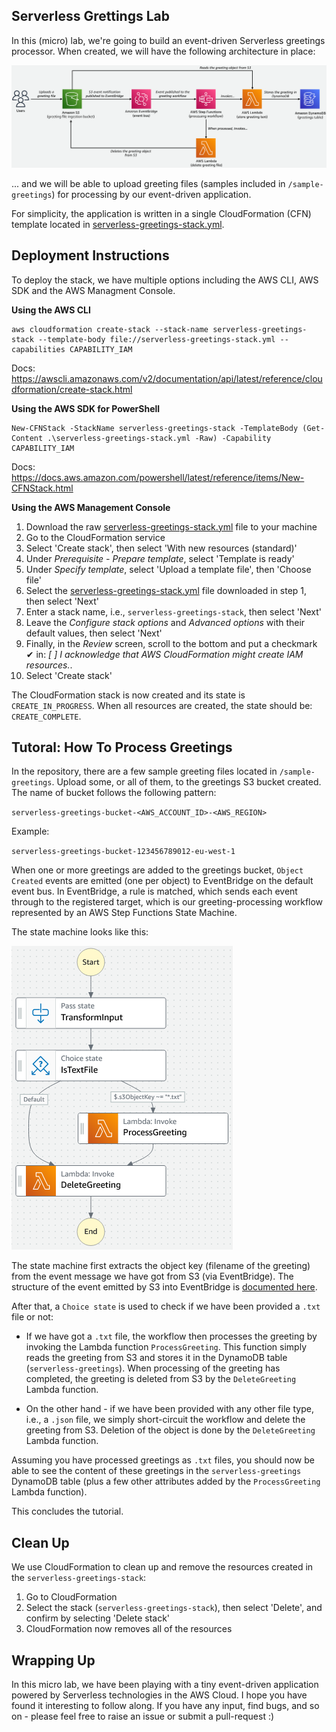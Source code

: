 ## Serverless Grettings Lab

In this (micro) lab, we're going to build an event-driven Serverless greetings processor. When created, we will have the following architecture in place:

![Serverless Greetings Architecture Diagram](serverless-greetings-architecture.png "Serverless Greetings Architecture Diagram")

... and we will be able to upload greeting files (samples included in `/sample-greetings`) for processing by our event-driven application.

For simplicity, the application is written in a single CloudFormation (CFN) template located in [serverless-greetings-stack.yml](serverless-greetings-stack.yml).

## Deployment Instructions

To deploy the stack, we have multiple options including the AWS CLI, AWS SDK and the AWS Managment Console.

**Using the AWS CLI**
```
aws cloudformation create-stack --stack-name serverless-greetings-stack --template-body file://serverless-greetings-stack.yml --capabilities CAPABILITY_IAM
```
Docs: https://awscli.amazonaws.com/v2/documentation/api/latest/reference/cloudformation/create-stack.html

**Using the AWS SDK for PowerShell**
```
New-CFNStack -StackName serverless-greetings-stack -TemplateBody (Get-Content .\serverless-greetings-stack.yml -Raw) -Capability CAPABILITY_IAM
```
Docs: https://docs.aws.amazon.com/powershell/latest/reference/items/New-CFNStack.html

**Using the AWS Management Console**

1. Download the raw [serverless-greetings-stack.yml](serverless-greetings-stack.yml) file to your machine
2. Go to the CloudFormation service
3. Select 'Create stack', then select 'With new resources (standard)'
4. Under _Prerequisite - Prepare template_, select 'Template is ready'
5. Under _Specify template_, select 'Upload a template file', then 'Choose file'
6. Select the [serverless-greetings-stack.yml](serverless-greetings-stack.yml) file downloaded in step 1, then select 'Next'
7. Enter a stack name, i.e., `serverless-greetings-stack`, then select 'Next'
8. Leave the _Configure stack options_ and _Advanced options_ with their default values, then select 'Next'
9. Finally, in the _Review_ screen, scroll to the bottom and put a checkmark ✔ in: _[ ] I acknowledge that AWS CloudFormation might create IAM resources._.
10. Select 'Create stack'

The CloudFormation stack is now created and its state is `CREATE_IN_PROGRESS`. When all resources are created, the state should be: `CREATE_COMPLETE`.

## Tutoral: How To Process Greetings

In the repository, there are a few sample greeting files located in `/sample-greetings`. Upload some, or all of them, to the greetings S3 bucket created. The name of bucket follows the following pattern:

`serverless-greetings-bucket-<AWS_ACCOUNT_ID>-<AWS_REGION>`

Example:

`serverless-greetings-bucket-123456789012-eu-west-1`

When one or more greetings are added to the greetings bucket, `Object Created` events are emitted (one per object) to EventBridge on the default event bus. In EventBridge, a rule is matched, which sends each event through to the registered target, which is our greeting-processing workflow represented by an AWS Step Functions State Machine.

The state machine looks like this:

![Serverless Greetings Workflow](serverless-greetings-workflow.png "Serverless Greetings Workflow")

The state machine first extracts the object key (filename of the greeting) from the event message we have got from S3 (via EventBridge). The structure of the event emitted by S3 into EventBridge is [documented here](https://docs.aws.amazon.com/AmazonS3/latest/userguide/ev-events.html).

After that, a `Choice state` is used to check if we have been provided a `.txt` file or not:

- If we have got a `.txt` file, the workflow then processes the greeting by invoking the Lambda function `ProcessGreeting`. This function simply reads the greeting from S3 and stores it in the DynamoDB table (`serverless-greetings`). When processing of the greeting has completed, the greeting is deleted from S3 by the `DeleteGreeting` Lambda function.

- On the other hand - if we have been provided with any other file type, i.e., a `.json` file, we simply short-circuit the workflow and delete the greeting from S3. Deletion of the object is done by the `DeleteGreeting` Lambda function.

Assuming you have processed greetings as `.txt` files, you should now be able to see the content of these greetings in the `serverless-greetings` DynamoDB table (plus a few other attributes added by the `ProcessGreeting` Lambda function).

This concludes the tutorial.

## Clean Up
We use CloudFormation to clean up and remove the resources created in the `serverless-greetings-stack`:

1. Go to CloudFormation
2. Select the stack (`serverless-greetings-stack`), then select 'Delete', and confirm by selecting 'Delete stack'
3. CloudFormation now removes all of the resources

## Wrapping Up
In this micro lab, we have been playing with a tiny event-driven application powered by Serverless technologies in the AWS Cloud. I hope you have found it interesting to follow along. If you have any input, find bugs, and so on - please feel free to raise an issue or submit a pull-request :)